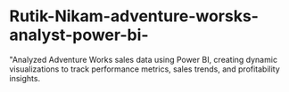 # Rutik-Nikam-adventure-worsks-analyst-power-bi-
"Analyzed Adventure Works sales data using Power BI, creating dynamic visualizations to track performance metrics, sales trends, and profitability insights.
